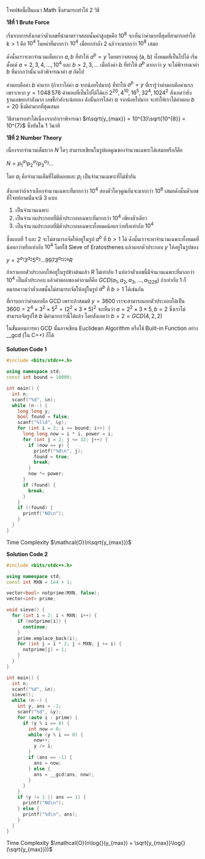 โจทย์ข้อนี้เป็นแนว Math ซึ่งสามารถทำได้ $2$ วิธี

**วิธีที่ 1 Brute Force**

เริ่มจากการสังเกตว่าตัวเลขที่นำมาตรวจสอบนั้นค่าสูงสุดคือ $10^{8}$ จะเห็นว่าค่ามากที่สุดที่สามารถทำให้ $k > 1$ คือ $10^{4}$ โดยค่าที่มากกว่า $10^{4}$ เมื่อยกกำลัง $2$ แล้วจะมากกว่า $10^{8}$ เสมอ

ดังนั้นเราจะหาจำนวนเต็มบวก $a, b$ ที่ทำให้ $a^{b} = y$ โดยตรวจสอบคู่ (a, b) ทั้งหมดที่เป็นไปได้ เริ่มตั้งแต่ $a = 2, 3, 4, \dots, 10^{4}$ และ $b = 2, 3, \dots$ เมื่อถึงค่า $b$ ที่ทำให้ $a^{b}$ มากกว่า $y$ จะไม่พิจารณาค่า $b$ ที่มากกว่านั้น แล้วพิจารณาค่า $a$ ถัดไป

คำตอบคือค่า $b$ ค่าแรก (ถ้าเราไล่ค่า $a$ จากน้อยไปมาก) ที่ทำให้ $a^{b} = y$ ที่เรารู้ว่าคำตอบคือค่าแรกเพราะหาก $y = 1\,048\,576$ คำตอบที่เป็นไปได้ได้แก่ $2^{20}, 4^{10}, 16^{5}, 32^{4}, 1024^{2}$ สังเกตว่ายิ่งฐานเลขยกกำลังมาก เลขชี้กำลังจะน้อยลง ดังนั้นการไล่ค่า $a$ จากน้อยไปมาก จะทำให้เราได้คำตอบ $b = 20$ ซึ่งมีค่ามากที่สุดเสมอ

วิธีสามารถทำได้เนื่องจากถ้าเราพิจารณา $n\sqrt{y_{max}} = 10^{3}\sqrt{10^{8}} = 10^{7}$ ซึ่งทันใน 1 วินาที 

**วิธีที่ 2 Number Theory**

เนื่องจากจำนวนเต็มบวก $N$ ใดๆ สามารถเขียนในรูปผลคูณของจำนวนเฉพาะได้เสมอหรือก็คือ

$N = p_{1}^{a_{1}}p_{2}^{a_{2}}p_{3}^{a_{3}} \dots$

โดย $a_{i}$ คือจำนวนเต็มที่ไม่ติดลบและ $p_{i}$ เป็นจำนวนเฉพาะที่ไม่ซ้ำกัน

สังเกตว่าถ้าเราเลือกจำนวนเฉพาะที่มากกว่า $10^{4}$ สองตัวใดๆคูณกันจะมากกว่า $10^{8}$ เสมอดังนั้นตัวเลขที่โจทย์ถามนั้นจะมี $3$ แบบ

1. เป็นจำนวนเฉพาะ
2. เป็นจำนวนประกอบที่มีตัวประกอบเฉพาะที่มากกว่า $10^4$ เพียงตัวเดียว
3. เป็นจำนวนประกอบที่มีตัวประกอบเฉพาะทั้งหมดน้อยกว่าหรือเท่ากับ $10^{4}$

ซึ่งแบบที่ $1$ และ $2$ จะไม่สามารถจัดให้อยู่ในรูป $a^{b}$ ที่ $b > 1$ ได้ ดังนั้นเราจะหาจำนวนเฉพาะทั้งหมดที่น้อยกว่าหรือเท่ากับ $10^{4}$ โดยใช้ Sieve of Eratosthenes แล้วแยกตัวประกอบ $y$ ให้อยู่ในรูปของ

$y = 2^{a_{1}}3^{a_{2}}5^{a_{3}} \dots 9973^{a_{1229}}R$

ถ้าเราแยกตัวประกอบให้อยู่ในรูปข้างต้นแล้ว $R$ ไม่เท่ากับ $1$ แปลว่าตัวเลขนี้มีจำนวนเฉพาะที่มากกว่า $10^{4}$ เป็นตัวประกอบ แล้วคำตอบของคำถามก็คือ $GCD(a_{1}, a_{2}, a_{3}, \dots, a_{1229})$ ถ้าเท่ากับ $1$ ก็หมายความว่าตัวเลขนั้นไม่สามารถจัดให้อยู่ในรูป $a^{b}$ ที่ $b > 1$ ได้เช่นกัน

ที่เราบอกว่าคำตอบคือ GCD เพราะถ้าสมมติ $y = 3600$ เราจะสามารถแยกตัวประกอบได้เป็น $3600 = 2^{4} \times 3^2 \times 5^{2} = (2^{2} \times 3 \times 5)^{2}$ จะเห็นว่า $a = 2^{2} \times 3 \times 5, b = 2$ ซึ่งเราไม่สามารถจัดรูปให้ $b$ มีค่ามากกว่านี้ได้แล้ว โดยสังเกตว่า $b = 2 = GCD(4, 2, 2)$

ในขั้นตอนการหา GCD นั้นอาจเขียน Euclidean Algorithm หรือใช้ Built-in Function อย่าง __gcd (ใน C++) ก็ได้

#### 
**Solution Code 1**
```cpp
#include <bits/stdc++.h>

using namespace std;
const int bound = 10000;

int main() {
  int n;
  scanf("%d", &n);
  while (n--) {
    long long y;
    bool found = false;
    scanf("%lld", &y);
    for (int i = 2; i <= bound; i++) {
      long long now = i * i, power = i;
      for (int j = 2; j <= 32; j++) {
        if (now == y) {
          printf("%d\n", j);
          found = true;
          break;
        }
        now *= power;
      }
      if (found) {
        break;
      }
    }
    if (!found) {
      printf("NO\n");
    }
  }
}
```

Time Complexity $\mathcal{O}(n\sqrt{y_{max}})$

**Solution Code 2**
```cpp
#include <bits/stdc++.h>

using namespace std;
const int MXN = 1e4 + 1;

vector<bool> notprime(MXN, false);
vector<int> prime;

void sieve() {
  for (int i = 2; i < MXN; i++) {
    if (notprime[i]) {
      continue;
    }
    prime.emplace_back(i);
    for (int j = i * 2; j < MXN; j += i) {
      notprime[j] = 1;
    }
  }
}

int main() {
  int n;
  scanf("%d", &n);
  sieve();
  while (n--) {
    int y, ans = -1;
    scanf("%d", &y);
    for (auto i : prime) {
      if (y % i == 0) {
        int now = 0;
        while (y % i == 0) {
          now++;
          y /= i;
        }
        if (ans == -1) {
          ans = now;
        } else {
          ans = __gcd(ans, now);
        }
      }
    }
    if (y != 1 || ans == 1) {
      printf("NO\n");
    } else {
      printf("%d\n", ans);
    }
  }
}
```

Time Complexity $\mathcal{O}(n\log{}(y_{max}) + \sqrt{y_{max}}\log{}(\sqrt{y_{max}}))$
